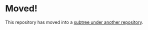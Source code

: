 # Moved!

This repository has moved into a [subtree under another repository](https://github.com/bdd/.dotfiles/tree/master/vim).
